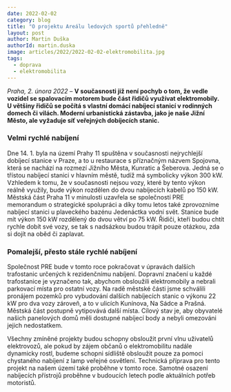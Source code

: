 ```yaml
---
date: 2022-02-02
category: blog
title: "O projektu Areálu ledových sportů přehledně"
layout: post
author: Martin Duška
authorId: martin.duska
image: articles/2022/2022-02-02-elektromobilita.jpg
tags: 
  - doprava
  - elektromobilita
---
```


*Praha, 2. února 2022* – **V současnosti již není pochyb o tom, že vedle vozidel se spalovacím motorem bude část řidičů využívat elektromobily. U většiny řidičů se počítá s vlastní domácí nabíjecí stanicí v rodinných domech či vilách. Moderní urbanistická zástavba, jako je naše Jižní Město, ale vyžaduje síť veřejných dobíjecích stanic.**

### Velmi rychlé nabíjení<br>
Dne 14. 1.  byla na území Prahy 11 spuštěna v současnosti nejrychlejší dobíjecí stanice v Praze, a to u restaurace s příznačným názvem Spojovna, která se nachází na rozmezí Jižního Města, Kunratic a Šeberova. Jedná se o třístou nabíjecí stanici v hlavním městě, tudíž má symbolicky výkon 300 kW. Vzhledem k tomu, že v současnosti nejsou vozy, které by tento výkon reálně využily, bude výkon rozdělen do dvou nabíjecích kabelů po 150 kW. Městská část Praha 11 v minulosti uzavřela se společností PRE memorandum o strategické spolupráci a díky tomu letos také zprovozníme nabíjecí stanici u plaveckého bazénu Jedenáctka vodní svět. Stanice bude mít výkon 150 kW rozdělený do dvou větví po 75 kW. Řidiči, kteří budou chtít rychle dobít své vozy, se tak s nadsázkou budou trápit pouze otázkou, zda si dojít na oběd či zaplavat.

### Pomalejší, přesto stále rychlé nabíjení<br>
Společnost PRE bude v tomto roce pokračovat v úpravách dalších trafostanic určených k rezidenčnímu nabíjení. Dopravní značení u každé trafostanice je vyznačeno tak, abychom obsloužili elektromobily a nebrali parkovací místa pro ostatní vozy. Na radě městské části jsme schválili pronájem pozemků pro vybudování dalších nabíjecích stanic o výkonu 22 kW pro dva vozy zároveň, a to v ulicích Kunínova, Na Sádce a Prašná. Městská část postupně vytipovává další místa. Cílový stav je, aby obyvatelé našich panelových domů měli dostupné nabíjecí body a nebyli omezováni jejich nedostatkem.

Všechny zmíněné projekty budou schopny obsloužit první vlnu uživatelů elektrovozů, ale pokud by zájem občanů o elektromobilitu nadále dynamicky rostl, budeme schopni sídliště obsloužit pouze za pomoci chystaného nabíjení z lamp veřejné osvětlení. Technická příprava pro tento projekt na našem území také proběhne v tomto roce. Samotné osazení nabíjecích přístrojů proběhne v budoucích letech podle aktuálních potřeb motoristů.
